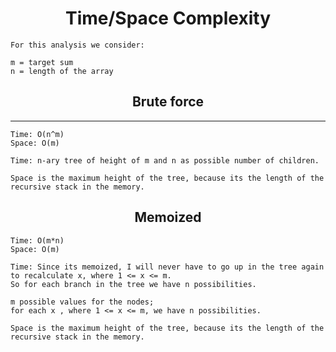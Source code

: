 # <center> Time/Space Complexity</center>

    For this analysis we consider:

    m = target sum
    n = length of the array

## <center> Brute force </center>
---

    Time: O(n^m)
    Space: O(m) 

    Time: n-ary tree of height of m and n as possible number of children.
                
    Space is the maximum height of the tree, because its the length of the recursive stack in the memory.

## <center> Memoized </center>

    Time: O(m*n)
    Space: O(m) 

    Time: Since its memoized, I will never have to go up in the tree again to recalculate x, where 1 <= x <= m.
    So for each branch in the tree we have n possibilities.

    m possible values for the nodes;
    for each x , where 1 <= x <= m, we have n possibilities.
    
    Space is the maximum height of the tree, because its the length of the recursive stack in the memory.